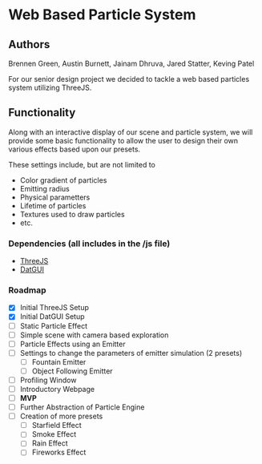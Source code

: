 # Web Based Particle System

## Authors
Brennen Green, Austin Burnett, Jainam Dhruva, Jared Statter, Keving Patel

For our senior design project we decided to tackle a web based particles system utilizing ThreeJS.

## Functionality

Along with an interactive display of our scene and particle system, we will provide some basic functionality to allow the user
to design their own various effects based upon our presets.

These settings include, but are not limited to
- Color gradient of particles
- Emitting radius
- Physical parametters
- Lifetime of particles
- Textures used to draw particles
- etc.

### Dependencies (all includes in the /js file)
- [ThreeJS](https://github.com/mrdoob/three.js/)
- [DatGUI](https://github.com/dataarts/dat.gui)

### Roadmap
- [x] Initial ThreeJS Setup
- [x] Initial DatGUI Setup
- [ ] Static Particle Effect
- [ ] Simple scene with camera based exploration
- [ ] Particle Effects using an Emitter
- [ ] Settings to change the parameters of emitter simulation (2 presets)
    - [ ] Fountain Emitter
    - [ ] Object Following Emitter
- [ ] Profiling Window
- [ ] Introductory Webpage
- [ ] **MVP**
- [ ] Further Abstraction of Particle Engine
- [ ] Creation of more presets
    - [ ] Starfield Effect
    - [ ] Smoke Effect
    - [ ] Rain Effect
    - [ ] Fireworks Effect